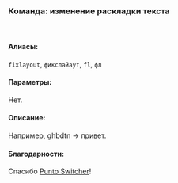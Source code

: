 ### **Команда: изменение раскладки текста**
<br>

#### **Алиасы**:
`fixlayout`, `фикслайаут`, `fl`, `фл`


#### **Параметры**:
Нет.


#### **Описание**:
Например, ghbdtn -> привет.


#### **Благодарности**:
Спасибо [Punto Switcher](https://yandex.ru/soft/punto/win/)!
